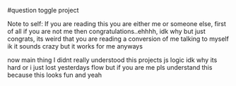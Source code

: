 #question toggle project

Note to self: If you are reading this you are either me or someone else, first of all if you are not me then congratulations..ehhhh, idk why but just congrats, its weird that you are reading a conversion of me talking to myself ik it sounds crazy but it works for me anyways

now main thing I didnt really understood this projects js logic idk why its hard or i just lost yesterdays flow but if you are me pls understand this because this looks fun and yeah
